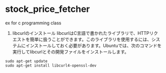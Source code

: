 # stock_price_fetcher
ex for c programming  class

1. libcurlのインストール
libcurlはC言語で書かれたライブラリで、HTTPリクエストを簡単に扱うことができます。このライブラリを使用するには、システムにインストールしておく必要があります。Ubuntuでは、次のコマンドを実行してlibcurlとその開発ファイルをインストールします。

```
sudo apt-get update
sudo apt-get install libcurl4-openssl-dev

```
